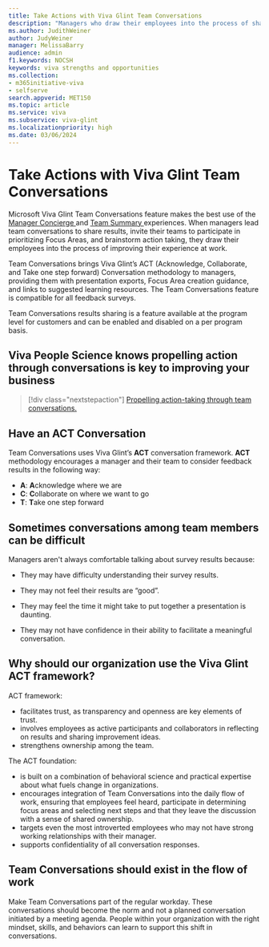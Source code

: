 ```yaml
---
title: Take Actions with Viva Glint Team Conversations
description: "Managers who draw their employees into the process of sharing feedback results and prioritizing focus areas are the most successful managers."
ms.author: JudithWeiner
author: JudyWeiner
manager: MelissaBarry
audience: admin
f1.keywords: NOCSH
keywords: viva strengths and opportunities
ms.collection:  
- m365initiative-viva
- selfserve 
search.appverid: MET150 
ms.topic: article
ms.service: viva
ms.subservice: viva-glint
ms.localizationpriority: high
ms.date: 03/06/2024
---
```


# Take Actions with Viva Glint Team Conversations

Microsoft Viva Glint Team Conversations feature makes the best use of the [Manager Concierge ](https://www.microsoft.com) and [Team Summary ](https://www.microsoft.com) experiences. When managers lead team conversations to share results, invite their teams to participate in prioritizing Focus Areas, and brainstorm action taking, they draw their employees into the process of improving their experience at work.  

Team Conversations brings Viva Glint’s ACT (Acknowledge, Collaborate, and Take one step forward) Conversation methodology to managers, providing them with presentation exports, Focus Area creation guidance, and links to suggested learning resources. The Team Conversations feature is compatible for all feedback surveys. 

Team Conversations results sharing is a feature available at the program level for customers and can be enabled and disabled on a per program basis. 

## Viva People Science knows propelling action through conversations is key to improving your business

> [!div class="nextstepaction"]
> [Propelling action-taking through team conversations.](https://go.microsoft.com/fwlink/?linkid=2262832)

## Have an ACT Conversation 

Team Conversations uses Viva Glint’s **ACT** conversation framework. **ACT** methodology encourages a manager and their team to consider feedback results in the following way:   

- **A**: **A**cknowledge where we are 
- **C**: **C**ollaborate on where we want to go 
- **T**: **T**ake one step forward 

## Sometimes conversations among team members can be difficult 

Managers aren't always comfortable talking about survey results because:

- They may have difficulty understanding their survey results.

- They may not feel their results are “good”.   

- They may feel the time it might take to put together a presentation is daunting. 

- They may not have confidence in their ability to facilitate a meaningful conversation.

## Why should our organization use the Viva Glint ACT framework?  

ACT framework: 

- facilitates trust, as transparency and openness are key elements of trust.
- involves employees as active participants and collaborators in reflecting on results and sharing improvement ideas.  
- strengthens ownership among the team. 

The ACT foundation: 

- is built on a combination of behavioral science and practical expertise about what fuels change in organizations. 
- encourages integration of Team Conversations into the daily flow of work, ensuring that employees feel heard, participate in determining focus areas and selecting next steps and that they leave the discussion with a sense of shared ownership. 
- targets even the most introverted employees who may not have strong working relationships with their manager.
- supports confidentiality of all conversation responses.  

## Team Conversations should exist in the flow of work   

Make Team Conversations part of the regular workday. These conversations should become the norm and not a planned conversation initiated by a meeting agenda. People within your organization with the right mindset, skills, and behaviors can learn to support this shift in conversations.  
